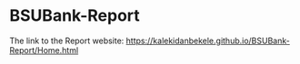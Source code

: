 # BSUBank-Report
The link to the Report website: https://kalekidanbekele.github.io/BSUBank-Report/Home.html
